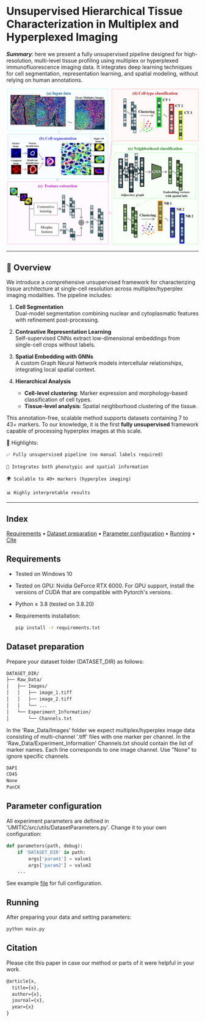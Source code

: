 # Unsupervised Hierarchical Tissue Characterization in Multiplex and Hyperplexed Imaging
***Summary***: here we present a fully unsupervised pipeline designed for high-resolution, multi-level tissue profiling using multiplex or hyperplexed immunofluorescence imaging data. It integrates deep learning techniques for cell segmentation, representation learning, and spatial modeling, without relying on human annotations. 

![method overview](https://github.com/mariasanguesa/UMITIC/blob/main/images/method_overview.jpg)

---

## 🧬 Overview

We introduce a comprehensive unsupervised framework for characterizing tissue architecture at single-cell resolution across multiplex/hyperplex imaging modalities. The pipeline includes:

1. **Cell Segmentation**  
   Dual-model segmentation combining nuclear and cytoplasmatic features with refinement post-processing.

2. **Contrastive Representation Learning**  
   Self-supervised CNNs extract low-dimensional embeddings from single-cell crops without labels. 

3. **Spatial Embedding with GNNs**  
   A custom Graph Neural Network models intercellular relationships, integrating local spatial context.

4. **Hierarchical Analysis**  
   - **Cell-level clustering**: Marker expression and morphology-based classification of cell types.  
   - **Tissue-level analysis**: Spatial neighborhood clustering of the tissue.

This annotation-free, scalable method supports datasets containing 7 to 43+ markers. To our knowledge, it is the first **fully unsupervised** framework capable of processing hyperplex images at this scale.

🧠 Highlights: 

	✅ Fully unsupervised pipeline (no manual labels required)
	
	🧬 Integrates both phenotypic and spatial information
	
	🌍 Scalable to 40+ markers (hyperplex imaging)
	
	📊 Highly interpretable results

---

## Index 
[Requirements](#Requirements) • [Dataset preparation](#Dataset-preparation) • [Parameter configuration](#Parameter-configuration) • [Running](#Running) • [Cite](#Citation) 

## Requirements 
* Tested on Windows 10
* Tested on GPU: Nvidia GeForce RTX 6000. For GPU support, install the versions of CUDA that are compatible with Pytorch's versions.
* Python ≥ 3.8  (tested on 3.8.20)
  
* Requirements installation:
  ```bash
  pip install -r requirements.txt
  
## Dataset preparation
Prepare your dataset folder (DATASET_DIR) as follows:

```bash
DATASET_DIR/
├── Raw_Data/
│   ├── Images/
│   │   ├── image_1.tiff
│   │   ├── image_2.tiff
│   │   └── ...
│   └── Experiment_Information/
│       └── Channels.txt               		
```
In the 'Raw_Data/Images' folder we expect multiplex/hyperplex image data consisting of multi-channel '.tiff' files with one marker per channel.
In the 'Raw_Data/Experiment_Information' Channels.txt should contain the list of marker names. Each line corresponds to one image channel. Use "None" to ignore specific channels.

```bash
DAPI
CD45
None
PanCK  
```

## Parameter configuration
All experiment parameters are defined in 'UMITIC/src/utils/DatasetParameters.py'. Change it to your own configuration: 
```python
def parameters(path, debug):
    if 'DATASET_DIR' in path:        
        args['param1'] = value1
      	args['param2'] = value2
	...		
```
See example [file](https://github.com/mariasanguesa/UMITIC/blob/main/UMITIC/src/utils/DatasetParameters.py) for full configuration.

## Running
After preparing your data and setting parameters:
```bash
python main.py
```

## Citation
Please cite this paper in case our method or parts of it were helpful in your work.
```diff
@article{x,
  title={x},
  author={x},
  journal={x},
  year={x}
}
```

